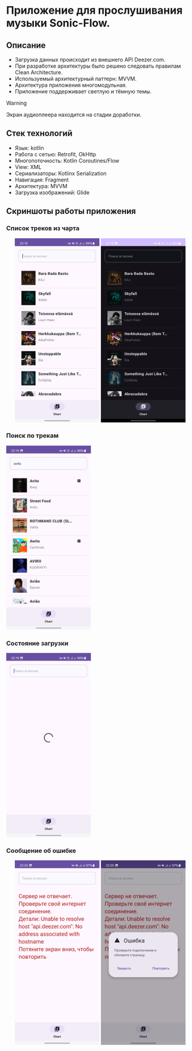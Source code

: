 ﻿# Приложение для прослушивания музыки Sonic-Flow.

## Описание

- Загрузка данных происходит из внешнего API Deezer.com.
- При разработке архитектуры было решено следовать правилам Clean Architecture.  
- Используемый архитектурный паттерн: MVVM. 
- Архитектура приложения многомодульная.
- Приложение поддерживает светлую и тёмную темы.


> [!WARNING]
> Экран аудиоплеера находится на стадии доработки.

## Стек технологий

- Язык: kotlin
- Работа с сетью: Retrofit, OkHttp
- Многопоточность: Kotlin Coroutines/Flow
- View: XML
- Сериализаторы: Kotlinx Serialization
- Навигация: Fragment
- Архитектура: MVVM
- Загрузка изображений: Glide

## Скриншоты работы приложения

### Список треков из чарта

<p align="center">
  <img src="screenshots/chart_list_light_theme.jpg" alt="Список треков (Светлая тема)" width="45%"/>
  <img src="screenshots/chart_list_dark_theme.jpg" alt="Список треков (Тёмная тема)" width="45%"/>
</p>

### Поиск по трекам
<img src="screenshots/search_track.jpg" alt="Поиск по трекам" width="45%" />

### Состояние загрузки
<img src="screenshots/loading_state.jpg" alt="Загрузка" width="45%" />

### Сообщение об ошибке

<p align="center">
  <img src="screenshots/error.jpg" alt="Описание ошибки" width="45%"/>
  <img src="screenshots/error_try.jpg" alt="Диалоговое окно об ошибке" width="45%"/>
</p>
